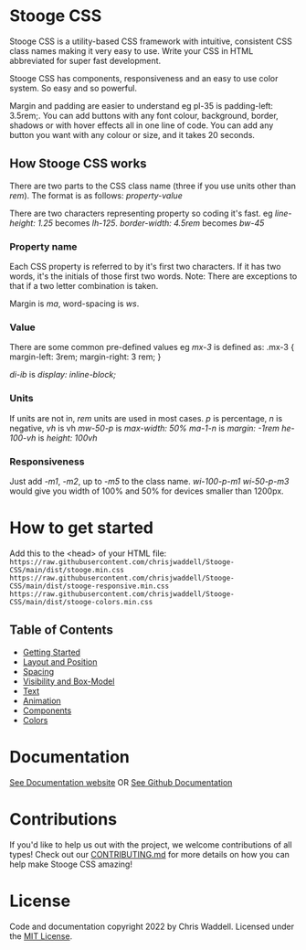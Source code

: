 # Stooge CSS
Stooge CSS is a utility-based CSS framework with intuitive, consistent CSS class names making it very easy to use. Write your CSS in HTML abbreviated for super fast development.

Stooge CSS has components, responsiveness and an easy to use color system. So easy and so powerful.

Margin and padding are easier to understand eg pl-35 is padding-left: 3.5rem;. You can add buttons with any font colour, background, border, shadows or with hover effects all in one line of code. You can add any button you want with any colour or size, and it takes 20 seconds.

## How Stooge CSS works
There are two parts to the CSS class name (three if you use units other than *rem*). The format is as follows:
*property-value*

There are two characters representing property so coding it's fast.
eg *line-height: 1.25* becomes *lh-125*.
*border-width: 4.5rem* becomes *bw-45*


### Property name
Each CSS property is referred to by it's first two characters. If it has two words, it's the initials of those first two words.
Note: There are exceptions to that if a two letter combination is taken.

Margin is *ma*, word-spacing is *ws*.


### Value
There are some common pre-defined values eg
*mx-3* is defined as:
.mx-3 {
    margin-left: 3rem;
    margin-right: 3 rem;
}

*di-ib* is *display: inline-block;*


### Units
If units are not in, *rem* units are used in most cases. *p* is percentage, *n* is negative, *vh* is vh
*mw-50-p* is *max-width: 50%*
*ma-1-n* is *margin: -1rem*
*he-100-vh* is *height: 100vh*


### Responsiveness
Just add *-m1*, *-m2*, up to *-m5* to the class name.
*wi-100-p-m1 wi-50-p-m3* would give you width of 100% and 50% for devices smaller than 1200px.


# How to get started

Add this to the &lt;head&gt; of your HTML file:
`https://raw.githubusercontent.com/chrisjwaddell/Stooge-CSS/main/dist/stooge.min.css
https://raw.githubusercontent.com/chrisjwaddell/Stooge-CSS/main/dist/stooge-responsive.min.css
https://raw.githubusercontent.com/chrisjwaddell/Stooge-CSS/main/dist/stooge-colors.min.css`

## Table of Contents
- [Getting Started](https://chrisjwaddell.github.io/Stooge-CSS/#getting-started)
- [Layout and Position](https://chrisjwaddell.github.io/Stooge-CSS/#layout)
- [Spacing](https://chrisjwaddell.github.io/Stooge-CSS/#spacing)
- [Visibility and Box-Model](https://chrisjwaddell.github.io/Stooge-CSS/#visibility)
- [Text](https://chrisjwaddell.github.io/Stooge-CSS/#text)
- [Animation](https://chrisjwaddell.github.io/Stooge-CSS/#animation)
- [Components](https://chrisjwaddell.github.io/Stooge-CSS/#components)
- [Colors](https://chrisjwaddell.github.io/Stooge-CSS/#colors)


# Documentation
[See Documentation website](https://chrisjwaddell.github.io/Stooge-CSS/)
OR
[See Github Documentation](https://github.com/chrisjwaddell/Stooge-CSS/tree/main/docs)


# Contributions
If you'd like to help us out with the project, we welcome contributions of all types! Check out our [CONTRIBUTING.md](https://github.com/chrisjwaddell/Stooge-CSS/blob/main/CONTRIBUTIONS.md) for more details on how you can help make Stooge CSS amazing!


# License
Code and documentation copyright 2022 by Chris Waddell.
Licensed under the [MIT License](https://github.com/chrisjwaddell/Stooge-CSS/blob/main/LICENSE).

